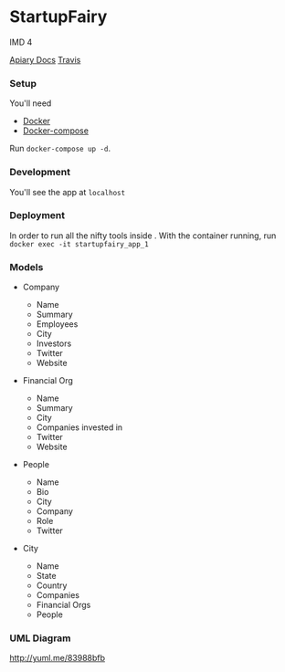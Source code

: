 # StartupFairy
IMD 4

[Apiary Docs](http://docs.startupfairy.apiary.io/)
[Travis](https://travis-ci.org/cs373gc-fall-2016/Startup-Fairy)

### Setup 
You'll need
- [Docker]()
- [Docker-compose](https://docs.docker.com/compose/install/)

Run `docker-compose up -d`. 

### Development
You'll see the app at `localhost`

### Deployment

In order to run all the nifty tools inside . With the container running, run `docker exec -it startupfairy_app_1`

### Models
* Company
  * Name
  * Summary
  * Employees
  * City
  * Investors
  * Twitter
  * Website
  
* Financial Org
  * Name
  * Summary
  * City
  * Companies invested in
  * Twitter
  * Website
 
* People
  * Name
  * Bio
  * City
  * Company
  * Role
  * Twitter
 
* City
  * Name
  * State
  * Country 
  * Companies
  * Financial Orgs
  * People

### UML Diagram

http://yuml.me/83988bfb
   
  
